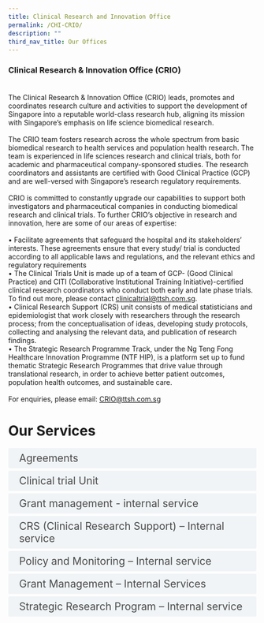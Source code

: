 ```yaml
---
title: Clinical Research and Innovation Office
permalink: /CHI-CRIO/
description: ""
third_nav_title: Our Offices
---
```

### <b>Clinical Research &amp; Innovation Office (CRIO)</b><br><br>
The Clinical Research &amp; Innovation Office (CRIO) leads, promotes and coordinates research culture and activities to support the development of Singapore into a reputable world-class research hub, aligning its mission with Singapore’s emphasis on life science biomedical research. <br><br>
The CRIO team fosters research across the whole spectrum from basic biomedical research to health services and population health research. The team is experienced in life sciences research and clinical trials, both for academic and pharmaceutical company-sponsored studies. The research coordinators and assistants are certified with Good Clinical Practice (GCP) and are well-versed with Singapore’s research regulatory requirements. <br><br>
CRIO is committed to constantly upgrade our capabilities to support both investigators and pharmaceutical companies in conducting biomedical research and clinical trials. To further CRIO’s objective in research and innovation, here are some of our areas of expertise:<br><br>
•	Facilitate agreements that safeguard the hospital and its stakeholders’ interests. These agreements ensure that every study/ trial is conducted according to all applicable laws and regulations, and the relevant ethics and regulatory requirements <br>
•	The Clinical Trials Unit is made up of a team of GCP- (Good Clinical Practice) and CITI (Collaborative Institutional Training Initiative)-certified clinical research coordinators who conduct both early and late phase trials. To find out more, please contact clinicaltrial@ttsh.com.sg. <br>
•	Clinical Research Support (CRS) unit consists of medical statisticians and epidemiologist that work closely with researchers through the research process; from the conceptualisation of ideas, developing study protocols, collecting and analysing the relevant data, and publication of research findings.<br>
•	The Strategic Research Programme Track, under the Ng Teng Fong Healthcare Innovation Programme (NTF HIP), is a platform set up to fund thematic Strategic Research Programmes that drive value through translational research, in order to achieve better patient outcomes, population health outcomes, and sustainable care. <br><br>
For enquiries, please email: CRIO@ttsh.com.sg





<style>

input {
	display: none;
}
label {
	display: block;
	padding: 8px 22px;
	margin: 0 0 5px 0;
	cursor: pointor;
	background: #F0F4F6;
	border-radius: 3px;
	width=100%;
	color: #484848;
	transition: ease .8s;
	font-size: 1.5em;
	text-align: left;
}

label:hover {
	background: #BD2D37;
	color: #FFF;
	transition: ease .8s;
	text-align: left;
}

.accordion-content {
	/* background: #E2E5F6; */
	padding: 10px 0px 30px 30px;
	/* border: 1px solid #484848; */
	margin: 0 0 1px 0;
	border-radius: 3px;
	font-size: 1.25em;
}

input + label + .accordion-content {
	display: none;
}

input:checked + label + .accordion-content {
	display: none;
}

input:checked + label + .accordion-content {
	display: block;
}

</style>
<!-- End of accordion -->

<div class="container">


<h1 id="our-main-plans">Our Services
</h1>
<div>
	<input id="title1" type="checkbox"><label for="title1">Agreements</label>
	<div class="accordion-content">
	<div class="para">The Agreements team plays a pivotal role in safeguarding TTSH and its stakeholders’ interests. We facilitate collaboration activities with external parties by enforcing appropriate research agreements – legally enforceable documents between two or more parties that are required for all TTSH research studies with/ without patient’s recruitment with and external party. These agreements ensure that every study/ trial is conducted according to all applicable laws and regulations, including TTSH/ NHG policies and the relevant ethics and regulatory requirements. For more information, please contact us at CRIO@ttsh.com.sg
		<img alt="Crio" src="/images/criooffice1.png">
</div>
	</div>
	<input id="title2" type="checkbox"><label for="title2">Clinical trial Unit </label>
	<div class="accordion-content">
	<div class="para">The Clinical Trials Unit (CTU) manages clinical trial conducted within TTSH. CTU has a team of GCP- (Good Clinical Practice) and CITI (Collaborative Institutional Training Initiative)-certified clinical research coordinators who conduct both early and late phase trials. Our coordinators are experienced in coordinating drug and device trials as well as registry studies in all therapeutic areas<br><br>
		<img alt="Crio" src="/images/criooffice2.png">
If you would like to know more about conducting clinical trials in TTSH, please contact the Clinical Trials Unit at clinicaltrial@ttsh.com.sg. 
</div>
	</div>
	<input id="title3" type="checkbox"><label for="title3">Grant management - internal service</label>
	<div class="accordion-content">
	<div class="para">Grant Management unit plays an integral and active role throughout the lifecycle of a grant, starting from pre-grant to post-grant close out and with numerous vital operations at each stage. 
<br><br>
For more information, visit us at: Grants 

</div>
	</div>
<div>
	<input id="title4" type="checkbox"><label for="title4">CRS (Clinical Research Support) – Internal service </label>
	<div class="accordion-content">
	<div class="para">The Clinical Research Support (CRS) unit consists of medical statisticians and epidemiologist that work closely with TTSH researchers through the research process; from the conceptualization of ideas, developing study protocols, collecting and analyzing the relevant data, and publication of research findings.

For more information, visit us at: Clinical Research Support (CRS)

</div>
	</div>
	<input id="title5" type="checkbox"><label for="title5">Policy and Monitoring – Internal service </label>
	<div class="accordion-content">
	<div class="para">The policy &amp; monitoring unit oversees the governance of research in TTSH and ensures that all TTSH research activities comply with cluster and internal policies, the relevant laws and regulations and the international standards governing research.

To learn more about Monitoring, click here.
For more information about the relevant policies, procedures &amp; guidelines, click here.

</div>
	</div>
	<input id="title6" type="checkbox"><label for="title6">Grant Management – Internal Services </label>
	<div class="accordion-content">
	<div class="para">Grant Management unit plays an integral and active role throughout the lifecycle of a grant, starting from pre-grant to post-grant close out and with numerous vital operations at each stage

To know more, click here

</div>
	</div>
	<input id="title7" type="checkbox"><label for="title7">Strategic Research Program – Internal service  </label>
	<div class="accordion-content">
	<div class="para">The SRP Track, under the Ng Teng Fong Healthcare Innovation Programme (NTF HIP), is a platform set up to fund thematic Strategic Research Programmes that drive value through translational research, in order to achieve:<br><br>
•	Better patient outcomes<br>
•	Population health outcomes<br>
•	Sustainable care<br><br>
It is designed to intentionally steer funding towards “downstream” research that can be readily implemented into practice and translated into innovative care models.<br><br>
The SRP track will also enable the hospital to develop a pipeline of clinician-researchers who contribute effectively to TTSH’s mission as well as the national research and innovation landscape.<br><br>

 <img alt="Crio" src="/images/criooffice3.png">
		<b><u>Key Tenets</u></b><br>
•	<b>Synergistic</b>:  Designed to be multidisciplinary and integrated to maximize outcomes of research activities.<br>
•	<b>Translatable</b>: Develop evidence for new care models that can be adopted, for better patient outcomes not just in the individual, but also at the population level.<br>
•	<b>Impact</b>: Incorporate elements of social, behavioural, implementation and health services outcomes research into their proposals.<br><br>
 
<img alt="Crio" src="/images/criooffice4.png">
Each SRP is designed as a multi-year programme, guided by an overarching theme, where projects are organized according to thrusts and sub-themes, funded by NTF HIP as a foundational fund.<br>
The funding by NTF HIP will allow for SRPs to establish evidence for the implementation of new care models, setting researcher teams up for success in follow-on competitive funding opportunities such as those provided by National Research Foundation’s (NRF) Research and Innovation Enterprise (RIE) funding, development of new knowledge for furthering research, as well as seed a pipeline of research talent.<br><br>


For enquiries, please reach out at CRIO@ttsh.com.sg


</div>
	</div>
</div></div></div>